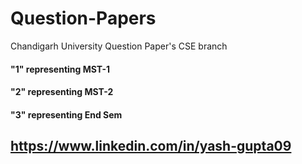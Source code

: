 # Question-Papers
Chandigarh University Question Paper's CSE branch
#### "1" representing MST-1
#### "2" representing MST-2
#### "3" representing End Sem

## https://www.linkedin.com/in/yash-gupta09
